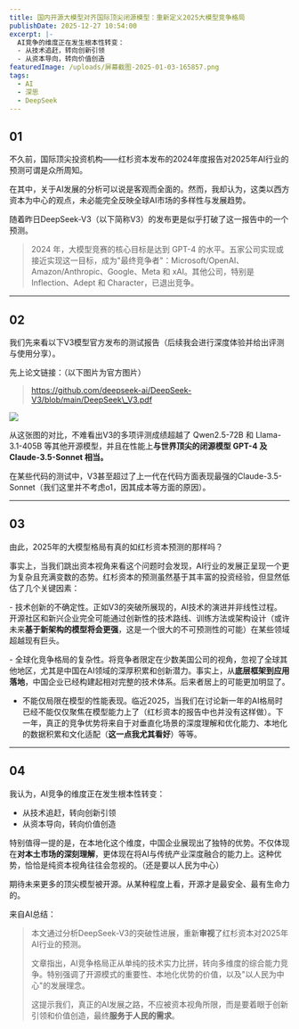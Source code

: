 ```yaml
---
title: 国内开源大模型对齐国际顶尖闭源模型：重新定义2025大模型竞争格局
publishDate: 2025-12-27 10:54:00
excerpt: |-
  AI竞争的维度正在发生根本性转变：
  - 从技术追赶，转向创新引领
  - 从资本导向，转向价值创造
featuredImage: /uploads/屏幕截图-2025-01-03-165857.png
tags:
  - AI
  - 深思
  - DeepSeek
---
```

## 01

不久前，国际顶尖投资机构——红杉资本发布的2024年度报告对2025年AI行业的预测可谓是众所周知。

在其中，关于AI发展的分析可以说是客观而全面的。然而，我却认为，这类以西方资本为中心的观点，未必能完全反映全球AI市场的多样性与发展趋势。

随着昨日DeepSeek-V3（以下简称V3）的发布更是似乎打破了这一报告中的一个预测。

> 2024 年，大模型竞赛的核心目标是达到 GPT-4 的水平。五家公司实现或接近实现这一目标，成为"最终竞争者"：Microsoft/OpenAI、Amazon/Anthropic、Google、Meta 和 xAI。其他公司，特别是 Inflection、Adept 和 Character，已退出竞争。

- - -

## 02

我们先来看以下V3模型官方发布的测试报告（后续我会进行深度体验并给出评测与使用分享）。

先上论文链接：（以下图片为官方图片）

> https://github.com/deepseek-ai/DeepSeek-V3/blob/main/DeepSeek\_V3.pdf

![](/uploads/微信图片_20250426152745.jpg)

从这张图的对比，不难看出V3的多项评测成绩超越了 Qwen2.5-72B 和 Llama-3.1-405B 等其他开源模型，并且在性能上**与世界顶尖的闭源模型 GPT-4 及 Claude-3.5-Sonnet 相当。**

在某些代码的测试中，V3甚至超过了上一代在代码方面表现最强的Claude-3.5-Sonnet（我们这里并不考虑o1，因其成本等方面的原因）。

- - -

## 03

由此，2025年的大模型格局有真的如红杉资本预测的那样吗？

事实上，当我们跳出资本视角来看这个问题时会发现，AI行业的发展正呈现一个更为复杂且充满变数的态势。红杉资本的预测虽然基于其丰富的投资经验，但显然低估了几个关键因素：  

\- 技术创新的不确定性。正如V3的突破所展现的，AI技术的演进并非线性过程。开源社区和新兴企业完全可能通过创新性的技术路线、训练方法或架构设计（或许未来**基于新架构的模型将会更强**，这是一个很大的不可预测性的可能）在某些领域超越现有巨头。

\- 全球化竞争格局的复杂性。将竞争者限定在少数美国公司的视角，忽视了全球其他地区，尤其是中国在AI领域的深厚积累和创新潜力。事实上，从**底层框架到应用落地**，中国企业已经构建起相对完整的技术体系。后来者居上的可能更加明显了。

* 不能仅局限在模型的性能表现。临近2025，当我们在讨论新一年的AI格局时已经不能仅仅聚焦在模型能力上了（红杉资本的报告中也并没有这样做）。下一年，真正的竞争优势将来自于对垂直化场景的深度理解和优化能力、本地化的数据积累和文化适配（**这一点我尤其看好**）等等。

- - -

## 04

我认为，AI竞争的维度正在发生根本性转变：  

* 从技术追赶，转向创新引领
* 从资本导向，转向价值创造

特别值得一提的是，在本地化这个维度，中国企业展现出了独特的优势。不仅体现在**对本土市场的深刻理解**，更体现在将AI与传统产业深度融合的能力上。这种优势，恰恰是纯资本视角往往会忽视的。（还是要以人民为中心）

期待未来更多的顶尖模型被开源。从某种程度上看，开源才是最安全、最有生命力的。

来自AI总结：

> 本文通过分析DeepSeek-V3的突破性进展，重新**审视**了红杉资本对2025年AI行业的预测。
>
> 文章指出，AI竞争格局正从单纯的技术实力比拼，转向多维度的综合能力竞争。特别强调了开源模式的重要性、本地化优势的价值，以及"以人民为中心"的发展理念。
>
> 这提示我们，真正的AI发展之路，不应被资本视角所限，而是要着眼于创新引领和价值创造，最终**服务于人民的需求**。
